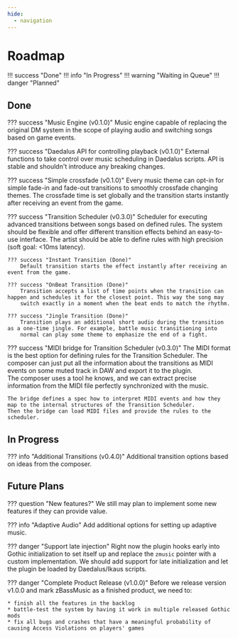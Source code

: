 ```yaml
---
hide:
  - navigation
---
```


# Roadmap

<div class="roadmap-legend" markdown>
!!! success "Done"
!!! info "In Progress"
!!! warning "Waiting in Queue"
!!! danger "Planned"
</div>

## Done

??? success "Music Engine (v0.1.0)"
    Music engine capable of replacing the original DM system in the scope of playing audio and switching songs based on game events.

??? success "Daedalus API for controlling playback (v0.1.0)"
    External functions to take control over music scheduling in Daedalus scripts. API is stable and shouldn't introduce any breaking changes.

??? success "Simple crossfade (v0.1.0)"
    Every music theme can opt-in for simple fade-in and fade-out transitions to smoothly crossfade changing themes. The crossfade time is 
    set globally and the transition starts instantly after receiving an event from the game.

??? success "Transition Scheduler (v0.3.0)"
    Scheduler for executing advanced transitions between songs based on defined rules. The system should be flexible and offer different
    transition effects behind an easy-to-use interface. The artist should be able to define rules with high precision (soft goal: <10ms latency).

    ??? success "Instant Transition (Done)"
        Default transition starts the effect instantly after receiving an event from the game.

    ??? success "OnBeat Transition (Done)"
        Transition accepts a list of time points when the transition can happen and schedules it for the closest point. This way the song may 
        switch exactly in a moment when the beat ends to match the rhythm.

    ??? success "Jingle Transition (Done)"
        Transition plays an additional short audio during the transition as a one-time jingle. For example, battle music transitioning into 
        normal can play some theme to emphasize the end of a fight.

??? success "MIDI bridge for Transition Scheduler (v0.3.0)"
    The MIDI format is the best option for defining rules for the Transition Scheduler. The composer can just
    put all the information about the transitions as MIDI events on some muted track in DAW and export it to the plugin.  
    The composer uses a tool he knows, and we can extract precise information from the MIDI file perfectly synchronized
    with the music.

    The bridge defines a spec how to interpret MIDI events and how they map to the internal structures of the Transition Scheduler.
    Then the bridge can load MIDI files and provide the rules to the scheduler.

## In Progress

??? info "Additional Transitions (v0.4.0)"
    Additional transition options based on ideas from the composer. 

## Future Plans

??? question "New features?"
    We still may plan to implement some new features if they can provide value.

??? info "Adaptive Audio"
    Add additional options for setting up adaptive music.

??? danger "Support late injection"
    Right now the plugin hooks early into Gothic initialization to set itself up and replace the `zmusic` pointer with a custom implementation.
    We should add support for late initialization and let the plugin be loaded by Daedalus/Ikaus scripts.

??? danger "Complete Product Release (v1.0.0)"
    Before we release version v1.0.0 and mark zBassMusic as a finished product, we need to:
    
    * finish all the features in the backlog
    * battle-test the system by having it work in multiple released Gothic mods
    * fix all bugs and crashes that have a meaningful probability of causing Access Violations on players' games